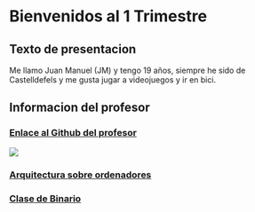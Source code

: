 # Bienvenidos al 1 Trimestre

## Texto de presentacion

Me llamo Juan Manuel (JM) y tengo 19 años, siempre he sido de Castelldefels y me gusta jugar a videojuegos y ir en bici.

## Informacion del profesor

### [Enlace al Github del profesor](https://github.com/d-prieto)

![](https://avatars.githubusercontent.com/u/60569015?v=4)

### [Arquitectura sobre ordenadores](https://github.com/Baultek/1-Trimestre/blob/main/ARQUITECTURA%20DE%20ORDENADORES.md)

### [Clase de Binario](https://github.com/Baultek/1-Trimestre/blob/main/ARQUITECTURA%20DE%20ORDENADORES.MD#arquitectura-de-ordenadores)

